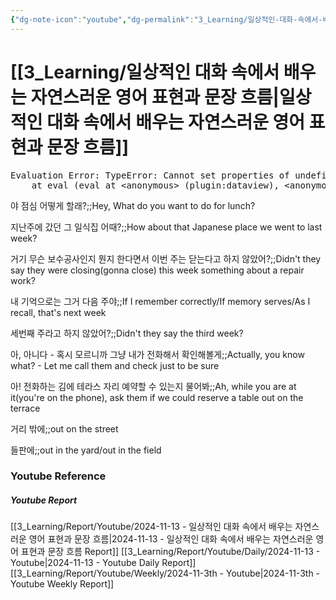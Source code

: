 ```yaml
---
{"dg-note-icon":"youtube","dg-permalink":"3_Learning/일상적인-대화-속에서-배우는-자연스러운-영어-표현과-문장-흐름","created-date":"2024-11-13 6:49:28 pm","date":"2024-11-13","type":"youtube","tags":["youtube","english","flashcards"],"aliases":null,"youtuber":"빨모쌤","channelName":"라이브 아카데미","link":"https://www.youtube.com/watch?v=68z7Q1GbG-I","img":"https://img.youtube.com/vi/68z7Q1GbG-I/0.jpg","dg-publish":true,"permalink":"/3_Learning/일상적인-대화-속에서-배우는-자연스러운-영어-표현과-문장-흐름/","dgPassFrontmatter":true,"noteIcon":"youtube"}
---
```


# [[3_Learning/일상적인 대화 속에서 배우는 자연스러운 영어 표현과 문장 흐름\|일상적인 대화 속에서 배우는 자연스러운 영어 표현과 문장 흐름]]


<pre class="dataview dataview-error">Evaluation Error: TypeError: Cannot set properties of undefined (setting 'innerHTML')
    at eval (eval at &lt;anonymous&gt; (plugin:dataview), &lt;anonymous&gt;:9:21)</pre>

야 점심 어떻게 할래?;;Hey, What do you want to do for lunch?
<!--SR:!2025-01-10,30,271-->
지난주에 갔던 그 일식집 어때?;;How about that Japanese place we went to last week?
<!--SR:!2025-01-22,43,290-->
거기 무슨 보수공사인지 뭔지 한다면서 이번 주는 닫는다고 하지 않았어?;;Didn't they say they were closing(gonna close) this week something about a repair work?
<!--SR:!2025-01-14,31,270-->
내 기억으로는 그거 다음 주야;;If I remember correctly/If memory serves/As I recall, that's next week
<!--SR:!2025-01-16,33,271-->
세번째 주라고 하지 않았어?;;Didn't they say the third week?
<!--SR:!2025-01-20,41,290-->
아, 아니다 - 혹시 모르니까 그냥 내가 전화해서 확인해볼게;;Actually, you know what? - Let me call them and check just to be sure
<!--SR:!2024-12-18,4,230-->
아! 전화하는 김에 테라스 자리 예약할 수 있는지 물어봐;;Ah, while you are at it(you're on the phone), ask them if we could reserve a table out on the terrace
<!--SR:!2025-02-11,63,310-->

거리 밖에;;out on the street
<!--SR:!2024-12-02,12,270-->
들판에;;out in the yard/out in the field
<!--SR:!2025-02-05,56,310-->















### Youtube Reference
##### Youtube Report
[[3_Learning/Report/Youtube/2024-11-13 - 일상적인 대화 속에서 배우는 자연스러운 영어 표현과 문장 흐름\|2024-11-13 - 일상적인 대화 속에서 배우는 자연스러운 영어 표현과 문장 흐름 Report]]
[[3_Learning/Report/Youtube/Daily/2024-11-13 - Youtube\|2024-11-13 - Youtube Daily Report]]
[[3_Learning/Report/Youtube/Weekly/2024-11-3th - Youtube\|2024-11-3th - Youtube Weekly Report]]

